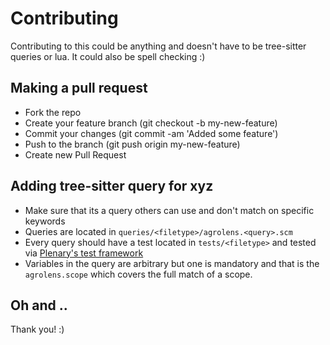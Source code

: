 # Contributing

Contributing to this could be anything and doesn't have to be tree-sitter queries or lua. It could also be spell checking :)

## Making a pull request

* Fork the repo
* Create your feature branch (git checkout -b my-new-feature)
* Commit your changes (git commit -am 'Added some feature')
* Push to the branch (git push origin my-new-feature)
* Create new Pull Request

## Adding tree-sitter query for xyz

* Make sure that its a query others can use and don't match on specific keywords
* Queries are located in `queries/<filetype>/agrolens.<query>.scm`
* Every query should have a test located in `tests/<filetype>` and tested via [Plenary's test framework](https://github.com/nvim-lua/plenary.nvim)
* Variables in the query are arbitrary but one is mandatory and that is the `agrolens.scope` which covers the full match of a scope.

## Oh and ..

Thank you! :)

